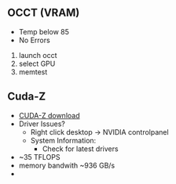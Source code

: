 
## OCCT (VRAM)
* Temp below 85
* No Errors

1. launch occt
2. select GPU
3. memtest

## Cuda-Z
* [CUDA-Z download](https://cuda-z.sourceforge.net/)
* Driver Issues?
	* Right click desktop -> NVIDIA controlpanel
	* System Information:
		* Check for latest drivers
* ~35 TFLOPS
* memory bandwith ~936 GB/s
* 